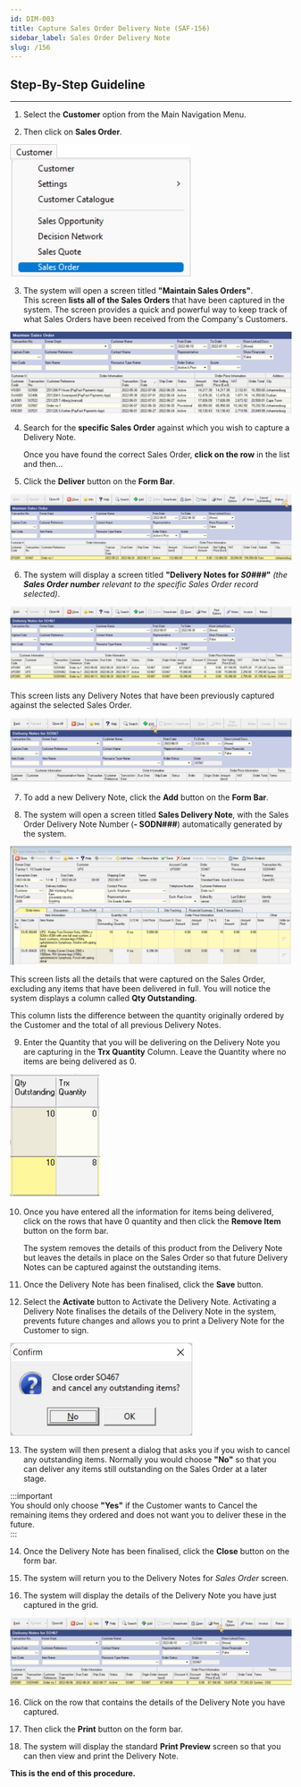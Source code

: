 ```yaml
---
id: DIM-003
title: Capture Sales Order Delivery Note (SAF-156)
sidebar_label: Sales Order Delivery Note
slug: /156
---
```

## Step-By-Step Guideline
___ 

1.  Select the **Customer** option from the Main Navigation Menu.  

2.  Then click on **Sales Order**.  
	
![](../static/img/docs/DIM-003/image01.png)  

3.  The system will open a screen titled **"Maintain Sales Orders"**.  
    This screen **lists all of the Sales Orders** that have been captured in the
    system. The screen provides a quick and powerful way to keep track
    of what Sales Orders have been received from the Company's Customers.  
	
![](../static/img/docs/DIM-003/image1a.png)  

4.  Search for the **specific Sales Order** against which you wish to
    capture a Delivery Note.  

    Once you have found the correct Sales Order, **click on the row** in the list and then...  

5.  Click the **Deliver** button on the **Form Bar**.
	
![](../static/img/docs/DIM-003/image1b.png)  

6.  The system will display a screen titled
    **"Delivery Notes for _S0###_"** _(the **Sales Order number** relevant to the specific Sales Order record selected)_.  
    	
![](../static/img/docs/DIM-003/image2.png)  
  
This screen lists any Delivery Notes that have been previously captured against the selected Sales Order.
	
![](../static/img/docs/DIM-003/image3.png)  

7.  To add a new Delivery Note, click the **Add** button on the **Form Bar**.  

8.  The system will open a screen titled **Sales Delivery Note**, with the Sales Order Delivery Note Number (**- SODN###**) automatically generated by the system.  
	
![](../static/img/docs/DIM-003/image4.png)  

This screen lists all the details that were captured on the Sales
    Order, excluding any items that have been delivered in full. You
    will notice the system displays a column called **Qty Outstanding**.  

This column lists the difference between the quantity originally
    ordered by the Customer and the total of all previous Delivery
    Notes.

9.  Enter the Quantity that you will be delivering on the Delivery Note
    you are capturing in the **Trx Quantity** Column. Leave the Quantity where
    no items are being delivered as 0.
	
![](../static/img/docs/DIM-003/image5.png)  

10. Once you have entered all the information for items being delivered,
    click on the rows that have 0 quantity and then click the
    **Remove Item** button on the form bar.  
    
    The system removes the details of this product from the Delivery Note but leaves the details in place on the Sales Order so that future Delivery Notes can be captured against the outstanding items.  

11. Once the Delivery Note has been finalised, click the **Save** button.  

12. Select the **Activate** button to Activate the Delivery Note. Activating a Delivery Note finalises the details of the Delivery Note in the system, prevents future changes and allows you to print a Delivery Note for the Customer to sign.  
	
![](../static/img/docs/DIM-003/image7.png)  

13. The system will then present a dialog that asks you if you wish to
    cancel any outstanding items. Normally you would choose **"No"** so that
    you can deliver any items still outstanding on the Sales Order at a
    later stage.  
    
:::important  
You should only choose **"Yes"** if the Customer wants to Cancel the remaining items they ordered and does not want you to deliver these in the future.  
:::

14. Once the Delivery Note has been finalised, click the **Close** button on the form bar.

14. The system will return you to the Delivery Notes for _Sales Order_
    screen.

15. The system will display the details of the Delivery Note you have
    just captured in the grid.
	
![](../static/img/docs/DIM-003/image8.png)  

16. Click on the row that contains the details of the Delivery Note you
    have captured.  

17. Then click the **Print** button on the form bar.

18. The system will display the standard **Print Preview** screen so that
    you can then view and print the Delivery Note.

**This is the end of this procedure.**
